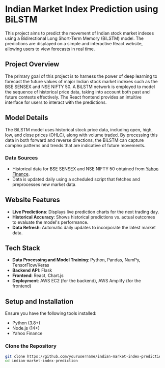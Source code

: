 # Indian Market Index Prediction using BiLSTM

This project aims to predict the movement of Indian stock market indexes using a Bidirectional Long Short-Term Memory (BiLSTM) model. The predictions are displayed on a simple and interactive React website, allowing users to view forecasts in real time.

## Project Overview

The primary goal of this project is to harness the power of deep learning to forecast the future values of major Indian stock market indexes such as the BSE SENSEX and NSE NIFTY 50. A BiLSTM network is employed to model the sequence of historical price data, taking into account both past and future contexts effectively. The React frontend provides an intuitive interface for users to interact with the predictions.

## Model Details

The BiLSTM model uses historical stock price data, including open, high, low, and close prices (OHLC), along with volume traded. By processing this data in both forward and reverse directions, the BiLSTM can capture complex patterns and trends that are indicative of future movements.

### Data Sources

- Historical data for BSE SENSEX and NSE NIFTY 50 obtained from [Yahoo Finance](https://finance.yahoo.com).
- Data is updated daily using a scheduled script that fetches and preprocesses new market data.

## Website Features

- **Live Predictions**: Displays live prediction charts for the next trading day.
- **Historical Accuracy**: Shows historical predictions vs. actual outcomes to evaluate the model's performance.
- **Data Refresh**: Automatic daily updates to incorporate the latest market data.

## Tech Stack

- **Data Processing and Model Training**: Python, Pandas, NumPy, TensorFlow/Keras
- **Backend API**: Flask
- **Frontend**: React, Chart.js
- **Deployment**: AWS EC2 (for the backend), AWS Amplify (for the frontend)

## Setup and Installation

Ensure you have the following tools installed:
- Python (3.8+)
- Node.js (14+)
- Yahoo Finance

### Clone the Repository

```bash
git clone https://github.com/yourusername/indian-market-index-prediction.git
cd indian-market-index-prediction
